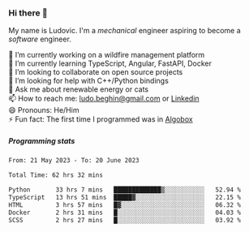 ### Hi there 👋

My name is Ludovic. I'm a *mechanical* engineer aspiring to become a *software* engineer.

 🔭 I’m currently working on a wildfire management platform<br/>
 🌱 I’m currently learning TypeScript, Angular, FastAPI, Docker<br/>
 👯 I’m looking to collaborate on open source projects<br/>
 🤔 I’m looking for help with C++/Python bindings<br/>
 💬 Ask me about renewable energy or cats<br/>
 📫 How to reach me: ludo.beghin@gmail.com or [Linkedin](https://www.linkedin.com/in/ludovic-beghin/)<br/>
 😄 Pronouns: He/Him<br/>
 ⚡ Fun fact: The first time I programmed was in [Algobox](https://fr.wikipedia.org/wiki/Algobox)<br/>

##### Programming stats
<!--START_SECTION:waka-->

```txt
From: 21 May 2023 - To: 20 June 2023

Total Time: 62 hrs 32 mins

Python       33 hrs 7 mins   █████████████▒░░░░░░░░░░░   52.94 %
TypeScript   13 hrs 51 mins  █████▓░░░░░░░░░░░░░░░░░░░   22.15 %
HTML         3 hrs 57 mins   █▓░░░░░░░░░░░░░░░░░░░░░░░   06.32 %
Docker       2 hrs 31 mins   █░░░░░░░░░░░░░░░░░░░░░░░░   04.03 %
SCSS         2 hrs 27 mins   █░░░░░░░░░░░░░░░░░░░░░░░░   03.92 %
```

<!--END_SECTION:waka-->
